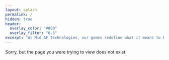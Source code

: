 ```yaml
---
layout: splash
permalink: /
hidden: true
header:
  overlay_color: "#000"
  overlay_filter: "0.5"
excerpt: "At Mid AF Technologies, our games redefine what it means to be bold, ambitious, and unapologetically original. \n\That's Mid AF."
---
```


Sorry, but the page you were trying to view does not exist.
